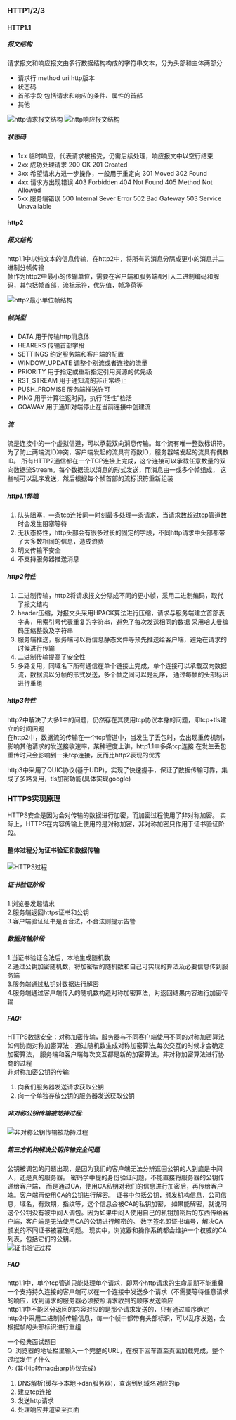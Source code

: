 ### HTTP1/2/3

#### HTTP1.1
##### 报文结构
请求报文和响应报文由多行数据结构构成的字符串文本，分为头部和主体两部分  
+ 请求行 method uri http版本
+ 状态码
+ 首部字段 包括请求和响应的条件、属性的首部
+ 其他

![http请求报文结构](../../static/image/network/http请求报文.png)
![http响应报文结构](../../static/image/network/http响应报文.png)

##### 状态码
+ 1xx 临时响应，代表请求被接受，仍需后续处理，响应报文中以空行结束
+ 2xx 成功处理请求 200 OK 201 Created
+ 3xx 希望请求方进一步操作，一般用于重定向 301 Moved 302 Found
+ 4xx 请求方出现错误 403 Forbidden 404 Not Found 405 Method Not Allowed
+ 5xx 服务端错误 500 Internal Sever Error 502 Bad Gateway 503 Service Unavailable

#### http2
##### 报文结构
http1.1中以纯文本的信息传输，在http2中，将所有的消息分隔成更小的消息并二进制分帧传输  
帧作为http2中最小的传输单位，需要在客户端和服务端都引入二进制编码和解码，其包括帧首部，流标示符，优先值，帧净荷等  

![http2最小单位帧结构](../../static/image/network/帧结构.jpeg)

##### 帧类型
+ DATA 用于传输http消息体
+ HEARERS 传输首部字段
+ SETTINGS 约定服务端和客户端的配置
+ WINDOW_UPDATE 调整个别流或者连接的流量
+ PRIORITY 用于指定或重新指定引用资源的优先级
+ RST_STREAM 用于通知流的非正常终止
+ PUSH_PROMISE 服务端推送许可
+ PING 用于计算往返时间，执行“活性”检活
+ GOAWAY 用于通知对端停止在当前连接中创建流

##### 流
流是连接中的一个虚拟信道，可以承载双向消息传输。每个流有唯一整数标识符。为了防止两端流ID冲突，客户端发起的流具有奇数ID，服务器端发起的流具有偶数ID。
所有HTTP2通信都在一个TCP连接上完成，这个连接可以承载任意数量的双向数据流Stream。每个数据流以消息的形式发送，而消息由一或多个帧组成，
这些帧可以乱序发送，然后根据每个帧首部的流标识符重新组装

##### http1.1弊端
1. 队头阻塞，一条tcp连接同一时刻最多处理一条请求，当请求数超过tcp管道数时会发生阻塞等待  
2. 无状态特性，http头部会有很多过长的固定的字段，不同http请求中头部都带了大多数相同的信息，造成浪费  
3. 明文传输不安全  
4. 不支持服务器推送消息

##### http2特性
1. 二进制传输，http2将请求报文分隔成不同的更小帧，采用二进制编码，取代了报文结构  
2. header压缩，对报文头采用HPACK算法进行压缩，请求与服务端建立首部表字典，用索引号代表重复的字符串，避免了每次发送相同的数据
采用哈夫曼编码压缩整数及字符串  
3. 服务端推送，服务端可以将信息静态文件等预先推送给客户端，避免在请求的时候进行传输  
4. 二进制传输提高了安全性  
5. 多路复用，同域名下所有通信在单个链接上完成，单个连接可以承载双向数据流，数据流以分帧的形式发送，多个帧之间可以是乱序，
通过每帧的头部标识进行重组

##### http3特性
http2中解决了大多1中的问题，仍然存在其使用tcp协议本身的问题，即tcp+tls建立的时间问题  
在http2中，数据流的传输在一个tcp管道中，当发生了丢包时，会出现重传机制，影响其他请求的发送接收速率，某种程度上讲，http1.1中多条tcp连接
在发生丢包重传时只会影响到一条tcp连接，反而比http2表现的优秀  

http3中采用了QUIC协议(基于UDP)，实现了快速握手，保证了数据传输可靠，集成了多路复用，tls加密功能(具体实现google)

### HTTPS实现原理
HTTPS安全是因为会对传输的数据进行加密，而加密过程使用了非对称加密。
实际上，HTTPS在内容传输上使用的是对称加密，非对称加密只作用于证书验证阶段。  

#### 整体过程分为证书验证和数据传输  

![HTTPS过程](../../static/image/network/HTTPS过程.jpg)

##### 证书验证阶段
1.浏览器发起请求  
2.服务端返回https证书和公钥  
3.客户端验证证书是否合法，不合法则提示告警
##### 数据传输阶段
1.当证书验证合法后，本地生成随机数  
2.通过公钥加密随机数，将加密后的随机数和自己可实现的算法及必要信息传到服务端  
3.服务端通过私钥对数据进行解密  
4.服务端通过客户端传入的随机数构造对称加密算法，对返回结果内容进行加密传输

##### FAQ:  
HTTPS数据安全：对称加密传输，服务器与不同客户端使用不同的对称加密算法   
如何协商对称加密算法：通过随机数生成对称加密算法,每次交互的时候才会确定加密算法，
服务端和客户端每次交互都是新的加密算法，非对称加密算法进行协商的过程  
非对称加密公钥的传输:  
1. 向我们服务器发送请求获取公钥  
2. 向一个单独存放公钥的服务器发送获取公钥  

##### 非对称公钥传输被劫持过程:
![非对称公钥传输被劫持过程](../../static/image/network/非对称公钥被劫持.jpg)
##### 第三方机构解决公钥传输安全问题
公钥被调包的问题出现，是因为我们的客户端无法分辨返回公钥的人到底是中间人，还是真的服务器。
密码学中提的身份验证问题，不能直接将服务器的公钥传递给客户端，
而是通过CA，使用CA私钥对我们的信息进行加密后，再传给客户端。客户端再使用CA的公钥进行解密。
证书中包括公钥，颁发机构信息，公司信息，域名，有效期，指纹等，这个信息会被CA的私钥加密，
如果能解密，就说明这个公钥没有被中间人调包。因为如果中间人使用自己的私钥加密后的东西传给客户端，客户端是无法使用CA的公钥进行解密的。
数字签名即证书编号，解决CA颁发的不同证书被篡改问题。
现实中，浏览器和操作系统都会维护一个权威的CA列表，包括它们的公钥。  
![证书验证过程](../../static/image/network/证书验证过程.jpg)

##### FAQ
http1.1中，单个tcp管道只能处理单个请求，即两个http请求的生命周期不能重叠  
一个支持持久连接的客户端可以在一个连接中发送多个请求（不需要等待任意请求的响应，收到请求的服务器必须按照请求收到的顺序发送响应  
http1.1中不能区分返回的内容对应的是那个请求发送的，只有通过顺序确定  
http2中采用二进制帧传输信息，每一个帧中都带有头部标识，可以乱序发送，会根据帧的头部标识进行重组

一个经典面试题目  
Q: 浏览器的地址栏里输入一个完整的URL，在按下回车直至页面加载完成，整个过程发生了什么  
A: (其中ip转mac由arp协议完成)
1. DNS解析(缓存->本地->dsn服务器)，查询到到域名对应的ip
2. 建立tcp连接
3. 发送http请求 
4. 处理响应并渲染至页面  
